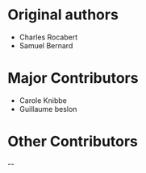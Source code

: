 # Original authors
* Charles Rocabert
* Samuel Bernard

# Major Contributors
* Carole Knibbe
* Guillaume beslon

# Other Contributors
--
